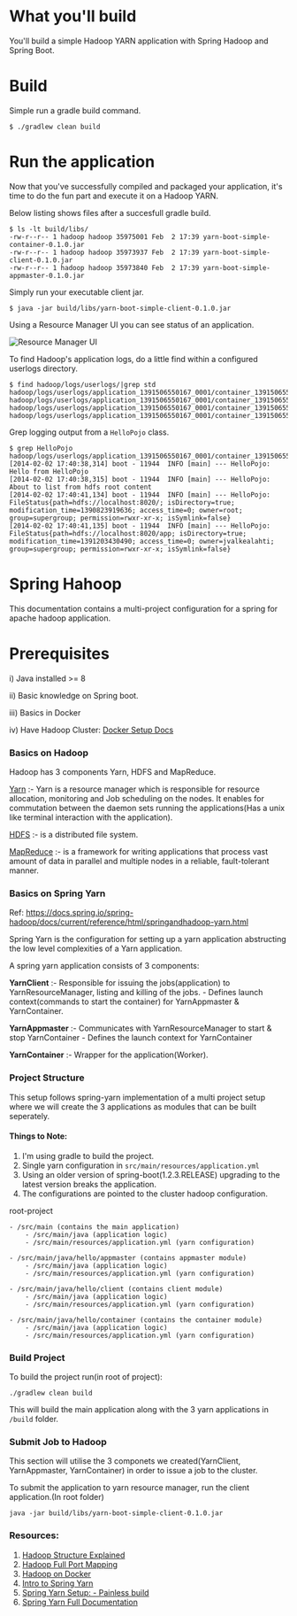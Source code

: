 # What you'll build

You'll build a simple Hadoop YARN application with Spring Hadoop and Spring Boot.

# Build

Simple run a gradle build command.

```text
$ ./gradlew clean build
```

# Run the application

Now that you've successfully compiled and packaged your application, it's time to do the fun part and execute it on a Hadoop YARN.

Below listing shows files after a succesfull gradle build.

```text
$ ls -lt build/libs/
-rw-r--r-- 1 hadoop hadoop 35975001 Feb  2 17:39 yarn-boot-simple-container-0.1.0.jar
-rw-r--r-- 1 hadoop hadoop 35973937 Feb  2 17:39 yarn-boot-simple-client-0.1.0.jar
-rw-r--r-- 1 hadoop hadoop 35973840 Feb  2 17:39 yarn-boot-simple-appmaster-0.1.0.jar
```

Simply run your executable client jar.

```text
$ java -jar build/libs/yarn-boot-simple-client-0.1.0.jar
```

Using a Resource Manager UI you can see status of an application.

![Resource Manager UI](https://raw.github.com/spring-projects/spring-hadoop-samples/master/boot/yarn-boot-simple/rm-ui.png)

To find Hadoop's application logs, do a little find within a configured userlogs directory.

```text
$ find hadoop/logs/userlogs/|grep std
hadoop/logs/userlogs/application_1391506550167_0001/container_1391506550167_0001_01_000002/Container.stdout
hadoop/logs/userlogs/application_1391506550167_0001/container_1391506550167_0001_01_000002/Container.stderr
hadoop/logs/userlogs/application_1391506550167_0001/container_1391506550167_0001_01_000001/Appmaster.stdout
hadoop/logs/userlogs/application_1391506550167_0001/container_1391506550167_0001_01_000001/Appmaster.stderr
```

Grep logging output from a `HelloPojo` class.

```text
$ grep HelloPojo hadoop/logs/userlogs/application_1391506550167_0001/container_1391506550167_0001_01_000002/Container.stdout
[2014-02-02 17:40:38,314] boot - 11944  INFO [main] --- HelloPojo: Hello from HelloPojo
[2014-02-02 17:40:38,315] boot - 11944  INFO [main] --- HelloPojo: About to list from hdfs root content
[2014-02-02 17:40:41,134] boot - 11944  INFO [main] --- HelloPojo: FileStatus{path=hdfs://localhost:8020/; isDirectory=true; modification_time=1390823919636; access_time=0; owner=root; group=supergroup; permission=rwxr-xr-x; isSymlink=false}
[2014-02-02 17:40:41,135] boot - 11944  INFO [main] --- HelloPojo: FileStatus{path=hdfs://localhost:8020/app; isDirectory=true; modification_time=1391203430490; access_time=0; owner=jvalkealahti; group=supergroup; permission=rwxr-xr-x; isSymlink=false}
```



# Spring Hahoop 
This documentation contains a multi-project configuration for a spring for apache hadoop application.

# Prerequisites
i) Java installed >= 8 

ii) Basic knowledge on Spring boot.

iii) Basics in Docker

iv) Have Hadoop Cluster: [Docker Setup Docs](README-DOCKER.md)

### Basics on Hadoop

Hadoop has 3 components Yarn, HDFS and MapReduce.

[Yarn](https://hadoop.apache.org/docs/current/hadoop-yarn/hadoop-yarn-site/YARN.html) :- Yarn is a resource manager which is responsible for resource allocation, monitoring and Job scheduling on the nodes. It enables for commutation between the daemon sets running the applications(Has a unix like terminal interaction with the application).

[HDFS](https://hadoop.apache.org/docs/r1.2.1/hdfs_design.html) :- is a distributed file system.

[MapReduce](https://hadoop.apache.org/docs/r1.2.1/mapred_tutorial.html) :- is a framework for writing applications that process vast amount of data in parallel and multiple nodes in a reliable, fault-tolerant manner.


### Basics on Spring Yarn

Ref: https://docs.spring.io/spring-hadoop/docs/current/reference/html/springandhadoop-yarn.html

Spring Yarn is the configuration for setting up a yarn application abstructing the low level complexities of a Yarn application.

A spring yarn application consists of 3 components:

**YarnClient** :- Responsible for issuing the jobs(application) to YarnResourceManager, listing and killing of the jobs.
            - Defines launch context(commands to start the container) for YarnAppmaster & YarnContainer.

**YarnAppmaster** :- Communicates with YarnResourceManager to start & stop YarnContainer
               - Defines the launch context for YarnContainer

**YarnContainer** :- Wrapper for the application(Worker).

### Project Structure
This setup follows spring-yarn implementation of a multi project setup where we will create the 3 applications as modules that can be built seperately.

#### Things to Note:
1. I'm using gradle to build the project.
2. Single yarn configuration in ``src/main/resources/application.yml``
3. Using an older version of spring-boot(1.2.3.RELEASE) upgrading to the latest version breaks the application.
4. The configurations are pointed to the cluster hadoop configuration.


root-project

    - /src/main (contains the main application)
        - /src/main/java (application logic)
        - /src/main/resources/application.yml (yarn configuration)
        
    - /src/main/java/hello/appmaster (contains appmaster module)
        - /src/main/java (application logic)
        - /src/main/resources/application.yml (yarn configuration)
        
    - /src/main/java/hello/client (contains client module)
        - /src/main/java (application logic)
        - /src/main/resources/application.yml (yarn configuration)
        
    - /src/main/java/hello/container (contains the container module)
        - /src/main/java (application logic)
        - /src/main/resources/application.yml (yarn configuration)


### Build Project

To build the project run(in root of project):

``./gradlew clean build``

This will build the main application along with the 3 yarn applications in ``/build`` folder.

### Submit Job to Hadoop
This section will utilise the 3 componets we created(YarnClient, YarnAppmaster, YarnContainer) in order to issue a job to the cluster.

To submit the application to yarn resource manager, run the client application.(In root folder)

``java -jar build/libs/yarn-boot-simple-client-0.1.0.jar``

### Resources:

1. [Hadoop Structure Explained](https://www.youtube.com/watch?v=ZFbkNY6Xn94&ab_channel=COSOI)
2. [Hadoop Full Port Mapping](https://www.stefaanlippens.net/hadoop-3-default-ports.html)
3. [Hadoop on Docker](https://www.youtube.com/watch?v=dLTI2HN9Ejg&ab_channel=NextGenLearning)
4. [Intro to Spring Yarn](https://spring.io/blog/2013/09/10/introducing-the-spring-yarn-framework-for-developing-apache-hadoop-yarn-applications)
5. [Spring Yarn Setup: - Painless build](https://www.youtube.com/watch?v=qlvX7_r9aUA&ab_channel=SpringDeveloper)
6. [Spring Yarn Full Documentation](https://docs.spring.io/spring-hadoop/docs/current/reference/html/springandhadoop-yarn.html)